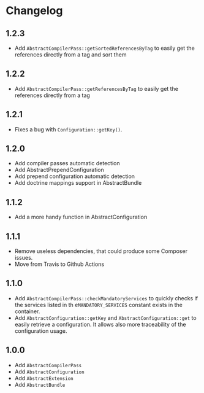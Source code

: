 # Changelog

## 1.2.3

- Add `AbstractCompilerPass::getSortedReferencesByTag` to easily get the references directly from a tag and sort them

## 1.2.2

- Add `AbstractCompilerPass::getReferencesByTag` to easily get the references directly from a tag

## 1.2.1

- Fixes a bug with `Configuration::getKey()`.

## 1.2.0

- Add compiler passes automatic detection
- Add AbstractPrependConfiguration
- Add prepend configuration automatic detection
- Add doctrine mappings support in AbstractBundle

## 1.1.2

- Add a more handy function in AbstractConfiguration

## 1.1.1

- Remove useless dependencies, that could produce some Composer issues.
- Move from Travis to Github Actions

## 1.1.0

- Add `AbstractCompilerPass::checkMandatoryServices` to quickly checks if the services listed in th e`MANDATORY_SERVICES` constant exists in the container.
- Add `AbstractConfiguration::getKey` and `AbstractConfiguration::get` to easily retrieve a configuration. It allows also more traceability of the configuration usage.

## 1.0.0

- Add `AbstractCompilerPass`
- Add `AbstractConfiguration`
- Add `AbstractExtension`
- Add `AbstractBundle`

